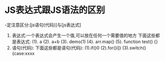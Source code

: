 # JS表达式跟JS语法的区别
-定注意区分:[js语句(代码)]与[js表达式]
1. 表达式:一个表达式会产生一个值,可以放在任何一个需要值的地方
下面这些都是表达式:
    (1). a
    (2). a+b
    (3). demo(1)
    (4). arr.map()
    (5). function test() {}
2. 语句(代码):
下面这些都是语句(代码):
    (1).if()0
    (2).for()i]}
    (3).switch(){case:xxxx

